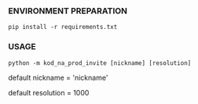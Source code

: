 ### ENVIRONMENT PREPARATION
`pip install -r requirements.txt`

### USAGE
`python -m kod_na_prod_invite [nickname] [resolution]`

default nickname = 'nickname'

default resolution = 1000

